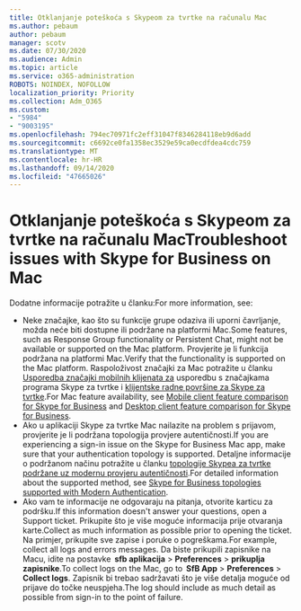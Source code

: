 ```yaml
---
title: Otklanjanje poteškoća s Skypeom za tvrtke na računalu Mac
ms.author: pebaum
author: pebaum
manager: scotv
ms.date: 07/30/2020
ms.audience: Admin
ms.topic: article
ms.service: o365-administration
ROBOTS: NOINDEX, NOFOLLOW
localization_priority: Priority
ms.collection: Adm_O365
ms.custom:
- "5984"
- "9003195"
ms.openlocfilehash: 794ec70971fc2eff31047f8346284118eb9d6add
ms.sourcegitcommit: c6692ce0fa1358ec3529e59ca0ecdfdea4cdc759
ms.translationtype: MT
ms.contentlocale: hr-HR
ms.lasthandoff: 09/14/2020
ms.locfileid: "47665026"
---
```

# <a name="troubleshoot-issues-with-skype-for-business-on-mac"></a><span data-ttu-id="a5fec-102">Otklanjanje poteškoća s Skypeom za tvrtke na računalu Mac</span><span class="sxs-lookup"><span data-stu-id="a5fec-102">Troubleshoot issues with Skype for Business on Mac</span></span>

<span data-ttu-id="a5fec-103">Dodatne informacije potražite u članku:</span><span class="sxs-lookup"><span data-stu-id="a5fec-103">For more information, see:</span></span> 

- <span data-ttu-id="a5fec-104">Neke značajke, kao što su funkcije grupe odaziva ili uporni čavrljanje, možda neće biti dostupne ili podržane na platformi Mac.</span><span class="sxs-lookup"><span data-stu-id="a5fec-104">Some features, such as Response Group functionality or Persistent Chat, might not be available or supported on the Mac platform.</span></span> <span data-ttu-id="a5fec-105">Provjerite je li funkcija podržana na platformi Mac.</span><span class="sxs-lookup"><span data-stu-id="a5fec-105">Verify that the functionality is supported on the Mac platform.</span></span> <span data-ttu-id="a5fec-106">Raspoloživost značajki za Mac potražite u članku [Usporedba značajki mobilnih klijenata za](https://technet.microsoft.com/library/Dn951412.aspx) usporedbu s značajkama programa Skype za tvrtke i [klijentske radne površine za Skype za tvrtke](https://docs.microsoft.com/skypeforbusiness/plan-your-deployment/clients-and-devices/desktop-feature-comparison).</span><span class="sxs-lookup"><span data-stu-id="a5fec-106">For Mac feature availability, see [Mobile client feature comparison for Skype for Business](https://technet.microsoft.com/library/Dn951412.aspx) and [Desktop client feature comparison for Skype for Business](https://docs.microsoft.com/skypeforbusiness/plan-your-deployment/clients-and-devices/desktop-feature-comparison).</span></span>
- <span data-ttu-id="a5fec-107">Ako u aplikaciji Skype za tvrtke Mac nailazite na problem s prijavom, provjerite je li podržana topologija provjere autentičnosti.</span><span class="sxs-lookup"><span data-stu-id="a5fec-107">If you are experiencing a sign-in issue on the Skype for Business Mac app, make sure that your authentication topology is supported.</span></span> <span data-ttu-id="a5fec-108">Detaljne informacije o podržanom načinu potražite u članku [topologije Skypea za tvrtke podržane uz modernu provjeru autentičnosti](https://docs.microsoft.com/skypeforbusiness/plan-your-deployment/modern-authentication/topologies-supported).</span><span class="sxs-lookup"><span data-stu-id="a5fec-108">For detailed information about the supported method, see [Skype for Business topologies supported with Modern Authentication](https://docs.microsoft.com/skypeforbusiness/plan-your-deployment/modern-authentication/topologies-supported).</span></span>  
- <span data-ttu-id="a5fec-109">Ako vam te informacije ne odgovaraju na pitanja, otvorite karticu za podršku.</span><span class="sxs-lookup"><span data-stu-id="a5fec-109">If this information doesn't answer your questions, open a Support ticket.</span></span> <span data-ttu-id="a5fec-110">Prikupite što je više moguće informacija prije otvaranja karte.</span><span class="sxs-lookup"><span data-stu-id="a5fec-110">Collect as much information as possible prior to opening the ticket.</span></span> <span data-ttu-id="a5fec-111">Na primjer, prikupite sve zapise i poruke o pogreškama.</span><span class="sxs-lookup"><span data-stu-id="a5fec-111">For example, collect all logs and errors messages.</span></span> <span data-ttu-id="a5fec-112">Da biste prikupili zapisnike na Macu, idite na postavke  **sfb aplikacija**  >  **Preferences**  >  **prikuplja zapisnike**.</span><span class="sxs-lookup"><span data-stu-id="a5fec-112">To collect logs on the Mac, go to  **SfB App** > **Preferences** > **Collect logs**.</span></span>  <span data-ttu-id="a5fec-113">Zapisnik bi trebao sadržavati što je više detalja moguće od prijave do točke neuspjeha.</span><span class="sxs-lookup"><span data-stu-id="a5fec-113">The log should include as much detail as possible from sign-in to the point of failure.</span></span>